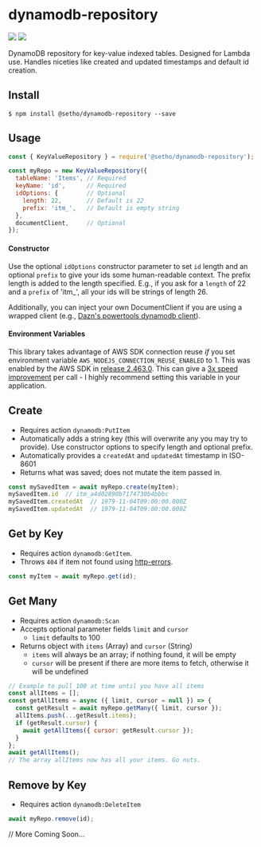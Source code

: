 # dynamodb-repository
![](https://img.shields.io/npm/v/@setho/dynamodb-repository.svg)  ![](https://app.codeship.com/projects/a911ad40-03eb-0137-5493-663ef6d42e08/status?branch=master)

DynamoDB repository for key-value indexed tables. Designed for Lambda use. Handles niceties like created and updated timestamps and default id creation.

## Install
  `$ npm install @setho/dynamodb-repository --save`

## Usage
```javascript
const { KeyValueRepository } = require('@setho/dynamodb-repository');

const myRepo = new KeyValueRepository({ 
  tableName: 'Items', // Required
  keyName: 'id',      // Required
  idOptions: {        // Optional
    length: 22,       // Default is 22
    prefix: 'itm_',   // Default is empty string
  },
  documentClient,     // Optional
});
```
#### Constructor
Use the optional `idOptions` constructor parameter to set `id` length and an optional `prefix` to give your ids some human-readable context. The prefix length is added to the length specified. E.g., if you ask for a `length` of 22 and a `prefix` of 'itm_', all your ids will be strings of length 26.

Additionally, you can inject your own DocumentClient if you are using a wrapped client (e.g., [Dazn's powertools dynamodb client](https://github.com/getndazn/dazn-lambda-powertools/tree/master/packages/lambda-powertools-dynamodb-client)).

#### Environment Variables
This library takes advantage of AWS SDK connection reuse *if* you set environment variable `AWS_NODEJS_CONNECTION_REUSE_ENABLED` to 1. This was enabled by the AWS SDK in [release 2.463.0](https://github.com/aws/aws-sdk-js/blob/master/CHANGELOG.md#24630). This can give a [3x speed improvement](https://theburningmonk.com/2019/02/lambda-optimization-tip-enable-http-keep-alive/) per call - I highly recommend setting this variable in your application.

## Create
- Requires action `dynamodb:PutItem`
- Automatically adds a string key (this will overwrite any you may try to provide). Use constructor options to specify length and optional prefix.
- Automatically provides a `createdAt` and `updatedAt` timestamp in ISO-8601
- Returns what was saved; does not mutate the item passed in.
```javascript
const mySavedItem = await myRepo.create(myItem);
mySavedItem.id  // itm_a4d02890b7174730b4bbbc
mySavedItem.createdAt  // 1979-11-04T09:00:00.000Z
mySavedItem.updatedAt  // 1979-11-04T09:00:00.000Z
```

## Get by Key
- Requires action `dynamodb:GetItem`.
- Throws `404` if item not found using [http-errors](https://npmjs.com/package/http-errors).
```javascript
const myItem = await myRepo.get(id);
```

## Get Many
- Requires action `dynamodb:Scan`
- Accepts optional parameter fields `limit` and `cursor`
  - `limit` defaults to 100
- Returns object with `items` (Array) and `cursor` (String)
  - `items` will always be an array; if nothing found, it will be empty
  - `cursor` will be present if there are more items to fetch, otherwise it will be undefined
```javascript
// Example to pull 100 at time until you have all items
const allItems = [];
const getAllItems = async ({ limit, cursor = null }) => {
  const getResult = await myRepo.getMany({ limit, cursor });
  allItems.push(...getResult.items);
  if (getResult.cursor) {
    await getAllItems({ cursor: getResult.cursor });
  }
};
await getAllItems();
// The array allItems now has all your items. Go nuts.
```

## Remove by Key
- Requires action `dynamodb:DeleteItem`
```javascript
await myRepo.remove(id);
```

  // More Coming Soon...